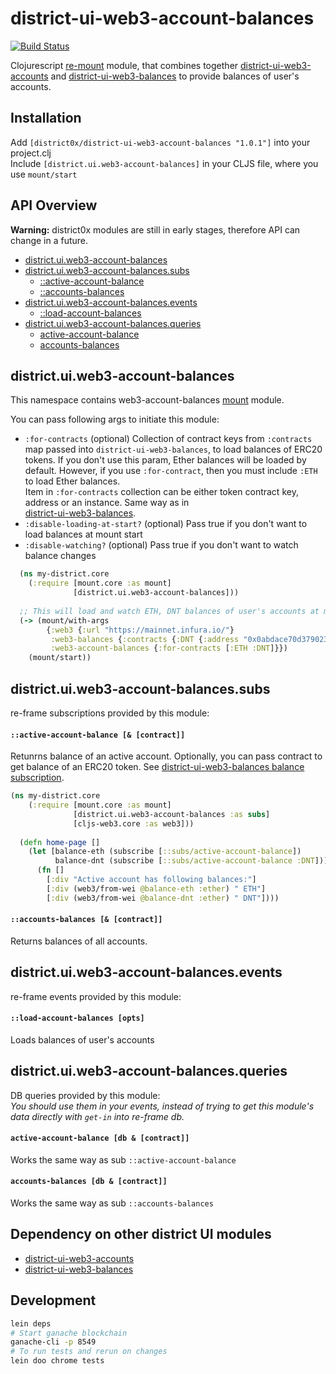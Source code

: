 # district-ui-web3-account-balances

[![Build Status](https://travis-ci.org/district0x/district-ui-web3-account-balances.svg?branch=master)](https://travis-ci.org/district0x/district-ui-web3-account-balances)

Clojurescript [re-mount](https://github.com/district0x/d0x-INFRA/blob/master/re-mount.md) module, 
that combines together [district-ui-web3-accounts](https://github.com/district0x/district-ui-web3-accounts) and 
[district-ui-web3-balances](https://github.com/district0x/district-ui-web3-balances) to provide balances of user's accounts.  

## Installation
Add `[district0x/district-ui-web3-account-balances "1.0.1"]` into your project.clj  
Include `[district.ui.web3-account-balances]` in your CLJS file, where you use `mount/start`

## API Overview

**Warning:** district0x modules are still in early stages, therefore API can change in a future.

- [district.ui.web3-account-balances](#districtuiweb3-account-balances)
- [district.ui.web3-account-balances.subs](#districtuiweb3-account-balancessubs)
  - [::active-account-balance](#active-account-balance-sub)
  - [::accounts-balances](#accounts-balances-sub)
- [district.ui.web3-account-balances.events](#districtuiweb3-account-balancesevents)
  - [::load-account-balances](#load-account-balances)
- [district.ui.web3-account-balances.queries](#districtuiweb3-account-balancesqueries)
  - [active-account-balance](#active-account-balance)
  - [accounts-balances](#accounts-balances)

## district.ui.web3-account-balances
This namespace contains web3-account-balances [mount](https://github.com/tolitius/mount) module.

You can pass following args to initiate this module: 
* `:for-contracts` (optional) Collection of contract keys from `:contracts` map passed into `district-ui-web3-balances`,
to load balances of ERC20 tokens. 
If you don't use this param, Ether balances will be loaded by default. However, if you use `:for-contract`, then you must
include `:ETH` to load Ether balances.   
Item in `:for-contracts` collection can be either token contract key, address or an instance. Same way as in  
[district-ui-web3-balances](https://github.com/district0x/district-ui-web3-balances). 
* `:disable-loading-at-start?` (optional) Pass true if you don't want to load balances at mount start
* `:disable-watching?` (optional) Pass true if you don't want to watch balance changes


```clojure
  (ns my-district.core
    (:require [mount.core :as mount]
              [district.ui.web3-account-balances]))
              
  ;; This will load and watch ETH, DNT balances of user's accounts at mount start
  (-> (mount/with-args
        {:web3 {:url "https://mainnet.infura.io/"}
         :web3-balances {:contracts {:DNT {:address "0x0abdace70d3790235af448c88547603b945604ea"}}}
         :web3-account-balances {:for-contracts [:ETH :DNT]}})
    (mount/start))
```

## district.ui.web3-account-balances.subs
re-frame subscriptions provided by this module:

#### <a name="active-account-balance-sub">`::active-account-balance [& [contract]]`
Retunrns balance of an active account. Optionally, you can pass contract to get balance of an ERC20 token.
See [district-ui-web3-balances balance subscription](https://github.com/district0x/district-ui-web3-balances#balance-address--contract).

```clojure
(ns my-district.core
    (:require [mount.core :as mount]
              [district.ui.web3-account-balances :as subs]
              [cljs-web3.core :as web3]))
  
  (defn home-page []
    (let [balance-eth (subscribe [::subs/active-account-balance])
          balance-dnt (subscribe [::subs/active-account-balance :DNT])]  
      (fn []
        [:div "Active account has following balances:"]
        [:div (web3/from-wei @balance-eth :ether) " ETH"]
        [:div (web3/from-wei @balance-dnt :ether) " DNT"])))
```

#### <a name="accounts-balances-sub">`::accounts-balances [& [contract]]`
Returns balances of all accounts. 

## district.ui.web3-account-balances.events
re-frame events provided by this module:

#### <a name="load-account-balances">`::load-account-balances [opts]`
Loads balances of user's accounts

## district.ui.web3-account-balances.queries
DB queries provided by this module:  
*You should use them in your events, instead of trying to get this module's 
data directly with `get-in` into re-frame db.*

#### <a name="active-account-balance">`active-account-balance [db & [contract]]`
Works the same way as sub `::active-account-balance`

#### <a name="accounts-balances">`accounts-balances [db & [contract]]`
Works the same way as sub `::accounts-balances`

## Dependency on other district UI modules
* [district-ui-web3-accounts](https://github.com/district0x/district-ui-web3-accounts)
* [district-ui-web3-balances](https://github.com/district0x/district-ui-web3-balances)

## Development
```bash
lein deps
# Start ganache blockchain
ganache-cli -p 8549
# To run tests and rerun on changes
lein doo chrome tests
```